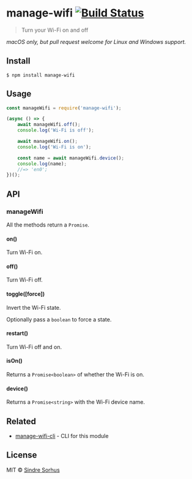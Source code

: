 # manage-wifi [![Build Status](https://travis-ci.org/sindresorhus/manage-wifi.svg?branch=master)](https://travis-ci.org/sindresorhus/manage-wifi)

> Turn your Wi-Fi on and off

*macOS only, but pull request welcome for Linux and Windows support.*


## Install

```
$ npm install manage-wifi
```


## Usage

```js
const manageWifi = require('manage-wifi');

(async () => {
	await manageWifi.off();
	console.log('Wi-Fi is off');

	await manageWifi.on();
	console.log('Wi-Fi is on');

	const name = await manageWifi.device();
	console.log(name);
	//=> 'en0';
})();
```


## API

### manageWifi

All the methods return a `Promise`.

#### on()

Turn Wi-Fi on.

#### off()

Turn Wi-Fi off.

#### toggle([force])

Invert the Wi-Fi state.

Optionally pass a `boolean` to force a state.

#### restart()

Turn Wi-Fi off and on.

#### isOn()

Returns a `Promise<boolean>` of whether the Wi-Fi is on.

#### device()

Returns a `Promise<string>` with the Wi-Fi device name.


## Related

- [manage-wifi-cli](https://github.com/sindresorhus/manage-wifi-cli) - CLI for this module


## License

MIT © [Sindre Sorhus](https://sindresorhus.com)

